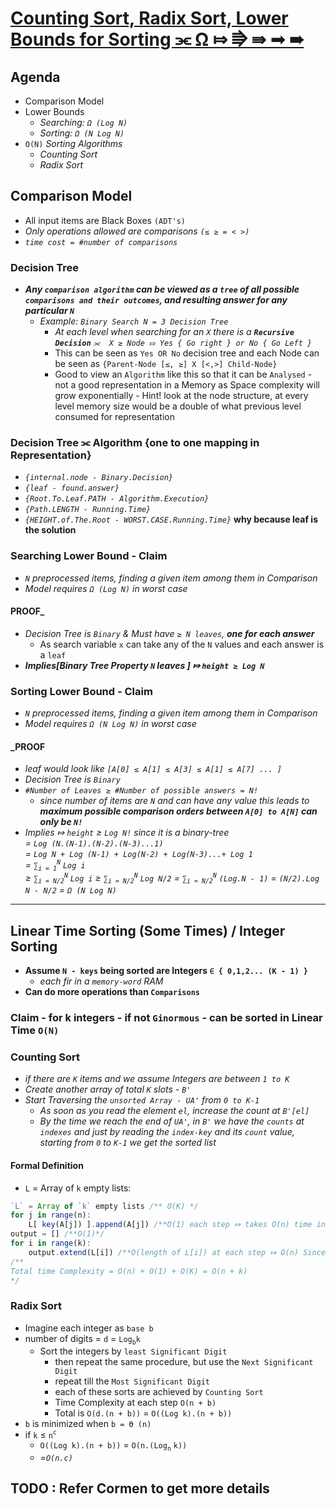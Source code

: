 # [Counting Sort, Radix Sort, Lower Bounds for Sorting ⫘ Ω ⤇ ⭆ ⇛ ➟ ➠](https://youtu.be/Nz1KZXbghj8?list=PLUl4u3cNGP61Oq3tWYp6V_F-5jb5L2iHb)

## Agenda

- Comparison Model
- Lower Bounds
  - _Searching: `Ω (Log N)`_
  - _Sorting: `Ω (N Log N)`_
- `O(N)` _Sorting Algorithms_
  - _Counting Sort_
  - _Radix Sort_

## Comparison Model

- All input items are Black Boxes `(ADT's)`
- _Only operations allowed are comparisons `(≤ ≥ = < >)`_
- _`time cost = #number of comparisons`_

### Decision Tree

- **_Any `comparison algorithm` can be viewed as a `tree` of all possible `comparisons and their outcomes`, and resulting answer for any particular `N`_**
  - _Example: `Binary Search N = 3 Decision Tree`_
    - _At each level when searching for an `X` there is a ***`Recursive Decision`*** `⫘  X ≥ Node ⤇ Yes { Go right } or No { Go Left }`_
    - This can be seen as `Yes OR No` decision tree and each Node can be seen as `{Parent-Node [≤, ≥] X [<,>] Child-Node}`
    - Good to view an `Algorithm` like this so that it can be `Analysed` - not a good representation in a Memory as Space complexity will grow exponentially - Hint! look at the node structure, at every level memory size would be a double of what previous level consumed for representation

### Decision Tree ⫘ Algorithm {one to one mapping in Representation}

- _`{internal.node - Binary.Decision}`_
- _`{leaf - found.answer}`_
- _`{Root.To.Leaf.PATH - Algorithm.Execution}`_
- _`{Path.LENGTH - Running.Time}`_
- _`{HEIGHT.of.The.Root - WORST.CASE.Running.Time}`_ **why because leaf is the solution**

### Searching Lower Bound - Claim

- _`N` preprocessed items, finding a given item among them in Comparison_
- _Model requires `Ω (Log N)` in worst case_

#### PROOF_

- _Decision Tree is `Binary` & Must have `≥ N leaves`, **one for each answer**_
  - As search variable `x` can take any of the `N` values and each answer is a `leaf`
- _**Implies[Binary Tree Property `N` leaves ] ⤇ `height ≥ Log N`**_

### Sorting Lower Bound - Claim

- _`N` preprocessed items, finding a given item among them in Comparison_
- _Model requires `Ω (N Log N)` in worst case_

#### _PROOF

- _leaf would look like `[A[0] ≤ A[1] ≤ A[3] ≤ A[1] ≤ A[7] ... ]`_
- _Decision Tree is `Binary`_
- _`#Number of Leaves ≥ #Number of possible answers = N!`_
  - _since number of items are `N` and can have any value this leads to **maximum possible comparison orders between `A[0] to A[N]` can only be `N!`**_
- _Implies ⤇ `height` ≥ `Log N!` since it is a binary-tree_  
                     _= `Log (N.(N-1).(N-2).(N-3)...1)`_  
                     _= `Log N + Log (N-1) + Log(N-2) + Log(N-3)...+ Log 1`_  
                     _= `∑`<sub>`i = 1`</sub><sup>`N`</sup> `Log i`_  
                     _≥ `∑`<sub>`i = N/2`</sub><sup>`N`</sup> `Log i`_
                     _≥ `∑`<sub>`i = N/2`</sub><sup>`N`</sup> `Log N/2`_
                     _= `∑`<sub>`i = N/2`</sub><sup>`N`</sup> `(Log.N - 1)`_
                     _= `(N/2).Log N - N/2`_
                     _= `Ω (N Log N)`_

<hr/>

## Linear Time Sorting (Some Times) / Integer Sorting

- **Assume `N - keys` being sorted are Integers `∈ { 0,1,2... (K - 1) }`**
  - _each fir in a `memory-word` RAM_
- **Can do more operations than `Comparisons`**

### Claim - for k integers - if not `Ginormous` -  can be sorted in Linear Time `O(N)`

### Counting Sort
  
- _if there are `K` items and we assume Integers are between `1 to K`_
- _Create another array of total `K` slots - `B'`_
- _Start Traversing the `unsorted Array - UA'` from `0 to K-1`_
  - _As soon as you read the element `el`, increase the count at `B'[el]`_
  - _By the time we reach the end of `UA'`, in `B'` we have the `counts` at `indexes` and just by reading the `index-key` and its `count` value, starting from `0` to `K-1` we get the sorted list_

#### Formal Definition

- `L` = Array of `k` empty lists:

```js
`L` = Array of `k` empty lists /** O(K) */
for j in range(n):
    L[ key(A[j]) ].append(A[j]) /**O(1) each step ⤇ takes O(n) time in completing the loop*/
output = [] /**O(1)*/
for i in range(k):
    output.extend(L[i]) /**O(length of L[i]) at each step ⤇ O(n) Since there are n elements in total*/
/**
Total time Complexity = O(n) + O(1) + O(K) = O(n + k)
*/
```

### Radix Sort

- Imagine each integer as `base b`
- number of digits = `d` = `Log`<sub>`b`</sub>`k`
  - Sort the integers by `least Significant Digit`
    - then repeat the same procedure, but use the `Next Significant Digit`
    - repeat till the `Most Significant Digit`
    - each of these sorts are achieved by `Counting Sort`
    - Time Complexity  at each step `O(n + b)`
    - Total is `O(d.(n + b))` = `O((Log k).(n + b))`
- `b` is minimized when `b = ϴ (n)`
- if `k` ≤ `n`<sup>`c`</sup>
  - `O((Log k).(n + b))` = `O(n.(Log`<sub>`n`</sub> `k))`
  - _=`O(n.c)`_

## TODO : Refer Cormen to get more details
